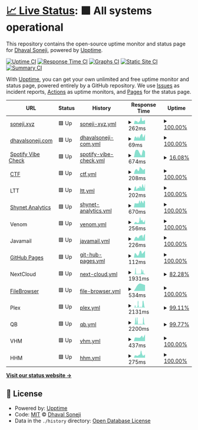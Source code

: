 # [📈 Live Status](https://uptime.soneji.xyz): <!--live status--> **🟩 All systems operational**

This repository contains the open-source uptime monitor and status page for [Dhaval Soneji](https://soneji.xyz), powered by [Upptime](https://github.com/upptime/upptime).

[![Uptime CI](https://github.com/soneji/upptime/workflows/Uptime%20CI/badge.svg)](https://github.com/soneji/uptime/actions?query=workflow%3A%22Uptime+CI%22)
[![Response Time CI](https://github.com/soneji/upptime/workflows/Response%20Time%20CI/badge.svg)](https://github.com/soneji/uptime/actions?query=workflow%3A%22Response+Time+CI%22)
[![Graphs CI](https://github.com/soneji/upptime/workflows/Graphs%20CI/badge.svg)](https://github.com/soneji/uptime/actions?query=workflow%3A%22Graphs+CI%22)
[![Static Site CI](https://github.com/soneji/upptime/workflows/Static%20Site%20CI/badge.svg)](https://github.com/soneji/uptime/actions?query=workflow%3A%22Static+Site+CI%22)
[![Summary CI](https://github.com/soneji/upptime/workflows/Summary%20CI/badge.svg)](https://github.com/soneji/uptime/actions?query=workflow%3A%22Summary+CI%22)

With [Upptime](https://upptime.js.org), you can get your own unlimited and free uptime monitor and status page, powered entirely by a GitHub repository. We use [Issues](https://github.com/soneji/upptime/issues) as incident reports, [Actions](https://github.com/soneji/upptime/actions) as uptime monitors, and [Pages](https://uptime.soneji.xyz) for the status page.

<!--start: status pages-->
<!-- This summary is generated by Upptime (https://github.com/upptime/upptime) -->
<!-- Do not edit this manually, your changes will be overwritten -->
<!-- prettier-ignore -->
| URL | Status | History | Response Time | Uptime |
| --- | ------ | ------- | ------------- | ------ |
| <img alt="" src="https://favicons.githubusercontent.com/null" height="13"> [soneji.xyz](soneji.xyz) | 🟩 Up | [soneji-xyz.yml](https://github.com/Soneji/uptime/commits/HEAD/history/soneji-xyz.yml) | <details><summary><img alt="Response time graph" src="./graphs/soneji-xyz/response-time-week.png" height="20"> 262ms</summary><br><a href="https://uptime.soneji.xyz/history/soneji-xyz"><img alt="Response time 272" src="https://img.shields.io/endpoint?url=https%3A%2F%2Fraw.githubusercontent.com%2FSoneji%2Fuptime%2FHEAD%2Fapi%2Fsoneji-xyz%2Fresponse-time.json"></a><br><a href="https://uptime.soneji.xyz/history/soneji-xyz"><img alt="24-hour response time 295" src="https://img.shields.io/endpoint?url=https%3A%2F%2Fraw.githubusercontent.com%2FSoneji%2Fuptime%2FHEAD%2Fapi%2Fsoneji-xyz%2Fresponse-time-day.json"></a><br><a href="https://uptime.soneji.xyz/history/soneji-xyz"><img alt="7-day response time 262" src="https://img.shields.io/endpoint?url=https%3A%2F%2Fraw.githubusercontent.com%2FSoneji%2Fuptime%2FHEAD%2Fapi%2Fsoneji-xyz%2Fresponse-time-week.json"></a><br><a href="https://uptime.soneji.xyz/history/soneji-xyz"><img alt="30-day response time 256" src="https://img.shields.io/endpoint?url=https%3A%2F%2Fraw.githubusercontent.com%2FSoneji%2Fuptime%2FHEAD%2Fapi%2Fsoneji-xyz%2Fresponse-time-month.json"></a><br><a href="https://uptime.soneji.xyz/history/soneji-xyz"><img alt="1-year response time 272" src="https://img.shields.io/endpoint?url=https%3A%2F%2Fraw.githubusercontent.com%2FSoneji%2Fuptime%2FHEAD%2Fapi%2Fsoneji-xyz%2Fresponse-time-year.json"></a></details> | <details><summary><a href="https://uptime.soneji.xyz/history/soneji-xyz">100.00%</a></summary><a href="https://uptime.soneji.xyz/history/soneji-xyz"><img alt="All-time uptime 99.99%" src="https://img.shields.io/endpoint?url=https%3A%2F%2Fraw.githubusercontent.com%2FSoneji%2Fuptime%2FHEAD%2Fapi%2Fsoneji-xyz%2Fuptime.json"></a><br><a href="https://uptime.soneji.xyz/history/soneji-xyz"><img alt="24-hour uptime 100.00%" src="https://img.shields.io/endpoint?url=https%3A%2F%2Fraw.githubusercontent.com%2FSoneji%2Fuptime%2FHEAD%2Fapi%2Fsoneji-xyz%2Fuptime-day.json"></a><br><a href="https://uptime.soneji.xyz/history/soneji-xyz"><img alt="7-day uptime 100.00%" src="https://img.shields.io/endpoint?url=https%3A%2F%2Fraw.githubusercontent.com%2FSoneji%2Fuptime%2FHEAD%2Fapi%2Fsoneji-xyz%2Fuptime-week.json"></a><br><a href="https://uptime.soneji.xyz/history/soneji-xyz"><img alt="30-day uptime 100.00%" src="https://img.shields.io/endpoint?url=https%3A%2F%2Fraw.githubusercontent.com%2FSoneji%2Fuptime%2FHEAD%2Fapi%2Fsoneji-xyz%2Fuptime-month.json"></a><br><a href="https://uptime.soneji.xyz/history/soneji-xyz"><img alt="1-year uptime 99.99%" src="https://img.shields.io/endpoint?url=https%3A%2F%2Fraw.githubusercontent.com%2FSoneji%2Fuptime%2FHEAD%2Fapi%2Fsoneji-xyz%2Fuptime-year.json"></a></details>
| <img alt="" src="https://favicons.githubusercontent.com/null" height="13"> [dhavalsoneji.com](dhavalsoneji.com) | 🟩 Up | [dhavalsoneji-com.yml](https://github.com/Soneji/uptime/commits/HEAD/history/dhavalsoneji-com.yml) | <details><summary><img alt="Response time graph" src="./graphs/dhavalsoneji-com/response-time-week.png" height="20"> 69ms</summary><br><a href="https://uptime.soneji.xyz/history/dhavalsoneji-com"><img alt="Response time 98" src="https://img.shields.io/endpoint?url=https%3A%2F%2Fraw.githubusercontent.com%2FSoneji%2Fuptime%2FHEAD%2Fapi%2Fdhavalsoneji-com%2Fresponse-time.json"></a><br><a href="https://uptime.soneji.xyz/history/dhavalsoneji-com"><img alt="24-hour response time 88" src="https://img.shields.io/endpoint?url=https%3A%2F%2Fraw.githubusercontent.com%2FSoneji%2Fuptime%2FHEAD%2Fapi%2Fdhavalsoneji-com%2Fresponse-time-day.json"></a><br><a href="https://uptime.soneji.xyz/history/dhavalsoneji-com"><img alt="7-day response time 69" src="https://img.shields.io/endpoint?url=https%3A%2F%2Fraw.githubusercontent.com%2FSoneji%2Fuptime%2FHEAD%2Fapi%2Fdhavalsoneji-com%2Fresponse-time-week.json"></a><br><a href="https://uptime.soneji.xyz/history/dhavalsoneji-com"><img alt="30-day response time 74" src="https://img.shields.io/endpoint?url=https%3A%2F%2Fraw.githubusercontent.com%2FSoneji%2Fuptime%2FHEAD%2Fapi%2Fdhavalsoneji-com%2Fresponse-time-month.json"></a><br><a href="https://uptime.soneji.xyz/history/dhavalsoneji-com"><img alt="1-year response time 98" src="https://img.shields.io/endpoint?url=https%3A%2F%2Fraw.githubusercontent.com%2FSoneji%2Fuptime%2FHEAD%2Fapi%2Fdhavalsoneji-com%2Fresponse-time-year.json"></a></details> | <details><summary><a href="https://uptime.soneji.xyz/history/dhavalsoneji-com">100.00%</a></summary><a href="https://uptime.soneji.xyz/history/dhavalsoneji-com"><img alt="All-time uptime 99.99%" src="https://img.shields.io/endpoint?url=https%3A%2F%2Fraw.githubusercontent.com%2FSoneji%2Fuptime%2FHEAD%2Fapi%2Fdhavalsoneji-com%2Fuptime.json"></a><br><a href="https://uptime.soneji.xyz/history/dhavalsoneji-com"><img alt="24-hour uptime 100.00%" src="https://img.shields.io/endpoint?url=https%3A%2F%2Fraw.githubusercontent.com%2FSoneji%2Fuptime%2FHEAD%2Fapi%2Fdhavalsoneji-com%2Fuptime-day.json"></a><br><a href="https://uptime.soneji.xyz/history/dhavalsoneji-com"><img alt="7-day uptime 100.00%" src="https://img.shields.io/endpoint?url=https%3A%2F%2Fraw.githubusercontent.com%2FSoneji%2Fuptime%2FHEAD%2Fapi%2Fdhavalsoneji-com%2Fuptime-week.json"></a><br><a href="https://uptime.soneji.xyz/history/dhavalsoneji-com"><img alt="30-day uptime 100.00%" src="https://img.shields.io/endpoint?url=https%3A%2F%2Fraw.githubusercontent.com%2FSoneji%2Fuptime%2FHEAD%2Fapi%2Fdhavalsoneji-com%2Fuptime-month.json"></a><br><a href="https://uptime.soneji.xyz/history/dhavalsoneji-com"><img alt="1-year uptime 99.99%" src="https://img.shields.io/endpoint?url=https%3A%2F%2Fraw.githubusercontent.com%2FSoneji%2Fuptime%2FHEAD%2Fapi%2Fdhavalsoneji-com%2Fuptime-year.json"></a></details>
| <img alt="" src="https://favicons.githubusercontent.com/null" height="13"> [Spotify Vibe Check](spotify.soneji.xyz) | 🟩 Up | [spotify-vibe-check.yml](https://github.com/Soneji/uptime/commits/HEAD/history/spotify-vibe-check.yml) | <details><summary><img alt="Response time graph" src="./graphs/spotify-vibe-check/response-time-week.png" height="20"> 674ms</summary><br><a href="https://uptime.soneji.xyz/history/spotify-vibe-check"><img alt="Response time 598" src="https://img.shields.io/endpoint?url=https%3A%2F%2Fraw.githubusercontent.com%2FSoneji%2Fuptime%2FHEAD%2Fapi%2Fspotify-vibe-check%2Fresponse-time.json"></a><br><a href="https://uptime.soneji.xyz/history/spotify-vibe-check"><img alt="24-hour response time 788" src="https://img.shields.io/endpoint?url=https%3A%2F%2Fraw.githubusercontent.com%2FSoneji%2Fuptime%2FHEAD%2Fapi%2Fspotify-vibe-check%2Fresponse-time-day.json"></a><br><a href="https://uptime.soneji.xyz/history/spotify-vibe-check"><img alt="7-day response time 674" src="https://img.shields.io/endpoint?url=https%3A%2F%2Fraw.githubusercontent.com%2FSoneji%2Fuptime%2FHEAD%2Fapi%2Fspotify-vibe-check%2Fresponse-time-week.json"></a><br><a href="https://uptime.soneji.xyz/history/spotify-vibe-check"><img alt="30-day response time 595" src="https://img.shields.io/endpoint?url=https%3A%2F%2Fraw.githubusercontent.com%2FSoneji%2Fuptime%2FHEAD%2Fapi%2Fspotify-vibe-check%2Fresponse-time-month.json"></a><br><a href="https://uptime.soneji.xyz/history/spotify-vibe-check"><img alt="1-year response time 598" src="https://img.shields.io/endpoint?url=https%3A%2F%2Fraw.githubusercontent.com%2FSoneji%2Fuptime%2FHEAD%2Fapi%2Fspotify-vibe-check%2Fresponse-time-year.json"></a></details> | <details><summary><a href="https://uptime.soneji.xyz/history/spotify-vibe-check">16.08%</a></summary><a href="https://uptime.soneji.xyz/history/spotify-vibe-check"><img alt="All-time uptime 97.50%" src="https://img.shields.io/endpoint?url=https%3A%2F%2Fraw.githubusercontent.com%2FSoneji%2Fuptime%2FHEAD%2Fapi%2Fspotify-vibe-check%2Fuptime.json"></a><br><a href="https://uptime.soneji.xyz/history/spotify-vibe-check"><img alt="24-hour uptime 46.73%" src="https://img.shields.io/endpoint?url=https%3A%2F%2Fraw.githubusercontent.com%2FSoneji%2Fuptime%2FHEAD%2Fapi%2Fspotify-vibe-check%2Fuptime-day.json"></a><br><a href="https://uptime.soneji.xyz/history/spotify-vibe-check"><img alt="7-day uptime 16.08%" src="https://img.shields.io/endpoint?url=https%3A%2F%2Fraw.githubusercontent.com%2FSoneji%2Fuptime%2FHEAD%2Fapi%2Fspotify-vibe-check%2Fuptime-week.json"></a><br><a href="https://uptime.soneji.xyz/history/spotify-vibe-check"><img alt="30-day uptime 80.69%" src="https://img.shields.io/endpoint?url=https%3A%2F%2Fraw.githubusercontent.com%2FSoneji%2Fuptime%2FHEAD%2Fapi%2Fspotify-vibe-check%2Fuptime-month.json"></a><br><a href="https://uptime.soneji.xyz/history/spotify-vibe-check"><img alt="1-year uptime 97.50%" src="https://img.shields.io/endpoint?url=https%3A%2F%2Fraw.githubusercontent.com%2FSoneji%2Fuptime%2FHEAD%2Fapi%2Fspotify-vibe-check%2Fuptime-year.json"></a></details>
| <img alt="" src="https://favicons.githubusercontent.com/ctf.soneji.xyz" height="13"> [CTF](https://ctf.soneji.xyz) | 🟩 Up | [ctf.yml](https://github.com/Soneji/uptime/commits/HEAD/history/ctf.yml) | <details><summary><img alt="Response time graph" src="./graphs/ctf/response-time-week.png" height="20"> 208ms</summary><br><a href="https://uptime.soneji.xyz/history/ctf"><img alt="Response time 378" src="https://img.shields.io/endpoint?url=https%3A%2F%2Fraw.githubusercontent.com%2FSoneji%2Fuptime%2FHEAD%2Fapi%2Fctf%2Fresponse-time.json"></a><br><a href="https://uptime.soneji.xyz/history/ctf"><img alt="24-hour response time 217" src="https://img.shields.io/endpoint?url=https%3A%2F%2Fraw.githubusercontent.com%2FSoneji%2Fuptime%2FHEAD%2Fapi%2Fctf%2Fresponse-time-day.json"></a><br><a href="https://uptime.soneji.xyz/history/ctf"><img alt="7-day response time 208" src="https://img.shields.io/endpoint?url=https%3A%2F%2Fraw.githubusercontent.com%2FSoneji%2Fuptime%2FHEAD%2Fapi%2Fctf%2Fresponse-time-week.json"></a><br><a href="https://uptime.soneji.xyz/history/ctf"><img alt="30-day response time 592" src="https://img.shields.io/endpoint?url=https%3A%2F%2Fraw.githubusercontent.com%2FSoneji%2Fuptime%2FHEAD%2Fapi%2Fctf%2Fresponse-time-month.json"></a><br><a href="https://uptime.soneji.xyz/history/ctf"><img alt="1-year response time 378" src="https://img.shields.io/endpoint?url=https%3A%2F%2Fraw.githubusercontent.com%2FSoneji%2Fuptime%2FHEAD%2Fapi%2Fctf%2Fresponse-time-year.json"></a></details> | <details><summary><a href="https://uptime.soneji.xyz/history/ctf">100.00%</a></summary><a href="https://uptime.soneji.xyz/history/ctf"><img alt="All-time uptime 99.42%" src="https://img.shields.io/endpoint?url=https%3A%2F%2Fraw.githubusercontent.com%2FSoneji%2Fuptime%2FHEAD%2Fapi%2Fctf%2Fuptime.json"></a><br><a href="https://uptime.soneji.xyz/history/ctf"><img alt="24-hour uptime 100.00%" src="https://img.shields.io/endpoint?url=https%3A%2F%2Fraw.githubusercontent.com%2FSoneji%2Fuptime%2FHEAD%2Fapi%2Fctf%2Fuptime-day.json"></a><br><a href="https://uptime.soneji.xyz/history/ctf"><img alt="7-day uptime 100.00%" src="https://img.shields.io/endpoint?url=https%3A%2F%2Fraw.githubusercontent.com%2FSoneji%2Fuptime%2FHEAD%2Fapi%2Fctf%2Fuptime-week.json"></a><br><a href="https://uptime.soneji.xyz/history/ctf"><img alt="30-day uptime 95.63%" src="https://img.shields.io/endpoint?url=https%3A%2F%2Fraw.githubusercontent.com%2FSoneji%2Fuptime%2FHEAD%2Fapi%2Fctf%2Fuptime-month.json"></a><br><a href="https://uptime.soneji.xyz/history/ctf"><img alt="1-year uptime 99.42%" src="https://img.shields.io/endpoint?url=https%3A%2F%2Fraw.githubusercontent.com%2FSoneji%2Fuptime%2FHEAD%2Fapi%2Fctf%2Fuptime-year.json"></a></details>
| <img alt="" src="https://favicons.githubusercontent.com/null" height="13"> LTT | 🟩 Up | [ltt.yml](https://github.com/Soneji/uptime/commits/HEAD/history/ltt.yml) | <details><summary><img alt="Response time graph" src="./graphs/ltt/response-time-week.png" height="20"> 202ms</summary><br><a href="https://uptime.soneji.xyz/history/ltt"><img alt="Response time 358" src="https://img.shields.io/endpoint?url=https%3A%2F%2Fraw.githubusercontent.com%2FSoneji%2Fuptime%2FHEAD%2Fapi%2Fltt%2Fresponse-time.json"></a><br><a href="https://uptime.soneji.xyz/history/ltt"><img alt="24-hour response time 259" src="https://img.shields.io/endpoint?url=https%3A%2F%2Fraw.githubusercontent.com%2FSoneji%2Fuptime%2FHEAD%2Fapi%2Fltt%2Fresponse-time-day.json"></a><br><a href="https://uptime.soneji.xyz/history/ltt"><img alt="7-day response time 202" src="https://img.shields.io/endpoint?url=https%3A%2F%2Fraw.githubusercontent.com%2FSoneji%2Fuptime%2FHEAD%2Fapi%2Fltt%2Fresponse-time-week.json"></a><br><a href="https://uptime.soneji.xyz/history/ltt"><img alt="30-day response time 265" src="https://img.shields.io/endpoint?url=https%3A%2F%2Fraw.githubusercontent.com%2FSoneji%2Fuptime%2FHEAD%2Fapi%2Fltt%2Fresponse-time-month.json"></a><br><a href="https://uptime.soneji.xyz/history/ltt"><img alt="1-year response time 358" src="https://img.shields.io/endpoint?url=https%3A%2F%2Fraw.githubusercontent.com%2FSoneji%2Fuptime%2FHEAD%2Fapi%2Fltt%2Fresponse-time-year.json"></a></details> | <details><summary><a href="https://uptime.soneji.xyz/history/ltt">100.00%</a></summary><a href="https://uptime.soneji.xyz/history/ltt"><img alt="All-time uptime 99.98%" src="https://img.shields.io/endpoint?url=https%3A%2F%2Fraw.githubusercontent.com%2FSoneji%2Fuptime%2FHEAD%2Fapi%2Fltt%2Fuptime.json"></a><br><a href="https://uptime.soneji.xyz/history/ltt"><img alt="24-hour uptime 100.00%" src="https://img.shields.io/endpoint?url=https%3A%2F%2Fraw.githubusercontent.com%2FSoneji%2Fuptime%2FHEAD%2Fapi%2Fltt%2Fuptime-day.json"></a><br><a href="https://uptime.soneji.xyz/history/ltt"><img alt="7-day uptime 100.00%" src="https://img.shields.io/endpoint?url=https%3A%2F%2Fraw.githubusercontent.com%2FSoneji%2Fuptime%2FHEAD%2Fapi%2Fltt%2Fuptime-week.json"></a><br><a href="https://uptime.soneji.xyz/history/ltt"><img alt="30-day uptime 100.00%" src="https://img.shields.io/endpoint?url=https%3A%2F%2Fraw.githubusercontent.com%2FSoneji%2Fuptime%2FHEAD%2Fapi%2Fltt%2Fuptime-month.json"></a><br><a href="https://uptime.soneji.xyz/history/ltt"><img alt="1-year uptime 99.98%" src="https://img.shields.io/endpoint?url=https%3A%2F%2Fraw.githubusercontent.com%2FSoneji%2Fuptime%2FHEAD%2Fapi%2Fltt%2Fuptime-year.json"></a></details>
| <img alt="" src="https://favicons.githubusercontent.com/shynetanalytics.com" height="13"> [Shynet Analytics](https://shynetanalytics.com) | 🟩 Up | [shynet-analytics.yml](https://github.com/Soneji/uptime/commits/HEAD/history/shynet-analytics.yml) | <details><summary><img alt="Response time graph" src="./graphs/shynet-analytics/response-time-week.png" height="20"> 670ms</summary><br><a href="https://uptime.soneji.xyz/history/shynet-analytics"><img alt="Response time 1012" src="https://img.shields.io/endpoint?url=https%3A%2F%2Fraw.githubusercontent.com%2FSoneji%2Fuptime%2FHEAD%2Fapi%2Fshynet-analytics%2Fresponse-time.json"></a><br><a href="https://uptime.soneji.xyz/history/shynet-analytics"><img alt="24-hour response time 824" src="https://img.shields.io/endpoint?url=https%3A%2F%2Fraw.githubusercontent.com%2FSoneji%2Fuptime%2FHEAD%2Fapi%2Fshynet-analytics%2Fresponse-time-day.json"></a><br><a href="https://uptime.soneji.xyz/history/shynet-analytics"><img alt="7-day response time 670" src="https://img.shields.io/endpoint?url=https%3A%2F%2Fraw.githubusercontent.com%2FSoneji%2Fuptime%2FHEAD%2Fapi%2Fshynet-analytics%2Fresponse-time-week.json"></a><br><a href="https://uptime.soneji.xyz/history/shynet-analytics"><img alt="30-day response time 644" src="https://img.shields.io/endpoint?url=https%3A%2F%2Fraw.githubusercontent.com%2FSoneji%2Fuptime%2FHEAD%2Fapi%2Fshynet-analytics%2Fresponse-time-month.json"></a><br><a href="https://uptime.soneji.xyz/history/shynet-analytics"><img alt="1-year response time 1012" src="https://img.shields.io/endpoint?url=https%3A%2F%2Fraw.githubusercontent.com%2FSoneji%2Fuptime%2FHEAD%2Fapi%2Fshynet-analytics%2Fresponse-time-year.json"></a></details> | <details><summary><a href="https://uptime.soneji.xyz/history/shynet-analytics">100.00%</a></summary><a href="https://uptime.soneji.xyz/history/shynet-analytics"><img alt="All-time uptime 99.92%" src="https://img.shields.io/endpoint?url=https%3A%2F%2Fraw.githubusercontent.com%2FSoneji%2Fuptime%2FHEAD%2Fapi%2Fshynet-analytics%2Fuptime.json"></a><br><a href="https://uptime.soneji.xyz/history/shynet-analytics"><img alt="24-hour uptime 100.00%" src="https://img.shields.io/endpoint?url=https%3A%2F%2Fraw.githubusercontent.com%2FSoneji%2Fuptime%2FHEAD%2Fapi%2Fshynet-analytics%2Fuptime-day.json"></a><br><a href="https://uptime.soneji.xyz/history/shynet-analytics"><img alt="7-day uptime 100.00%" src="https://img.shields.io/endpoint?url=https%3A%2F%2Fraw.githubusercontent.com%2FSoneji%2Fuptime%2FHEAD%2Fapi%2Fshynet-analytics%2Fuptime-week.json"></a><br><a href="https://uptime.soneji.xyz/history/shynet-analytics"><img alt="30-day uptime 99.62%" src="https://img.shields.io/endpoint?url=https%3A%2F%2Fraw.githubusercontent.com%2FSoneji%2Fuptime%2FHEAD%2Fapi%2Fshynet-analytics%2Fuptime-month.json"></a><br><a href="https://uptime.soneji.xyz/history/shynet-analytics"><img alt="1-year uptime 99.92%" src="https://img.shields.io/endpoint?url=https%3A%2F%2Fraw.githubusercontent.com%2FSoneji%2Fuptime%2FHEAD%2Fapi%2Fshynet-analytics%2Fuptime-year.json"></a></details>
| <img alt="" src="https://favicons.githubusercontent.com/null" height="13"> Venom | 🟩 Up | [venom.yml](https://github.com/Soneji/uptime/commits/HEAD/history/venom.yml) | <details><summary><img alt="Response time graph" src="./graphs/venom/response-time-week.png" height="20"> 256ms</summary><br><a href="https://uptime.soneji.xyz/history/venom"><img alt="Response time 249" src="https://img.shields.io/endpoint?url=https%3A%2F%2Fraw.githubusercontent.com%2FSoneji%2Fuptime%2FHEAD%2Fapi%2Fvenom%2Fresponse-time.json"></a><br><a href="https://uptime.soneji.xyz/history/venom"><img alt="24-hour response time 294" src="https://img.shields.io/endpoint?url=https%3A%2F%2Fraw.githubusercontent.com%2FSoneji%2Fuptime%2FHEAD%2Fapi%2Fvenom%2Fresponse-time-day.json"></a><br><a href="https://uptime.soneji.xyz/history/venom"><img alt="7-day response time 256" src="https://img.shields.io/endpoint?url=https%3A%2F%2Fraw.githubusercontent.com%2FSoneji%2Fuptime%2FHEAD%2Fapi%2Fvenom%2Fresponse-time-week.json"></a><br><a href="https://uptime.soneji.xyz/history/venom"><img alt="30-day response time 211" src="https://img.shields.io/endpoint?url=https%3A%2F%2Fraw.githubusercontent.com%2FSoneji%2Fuptime%2FHEAD%2Fapi%2Fvenom%2Fresponse-time-month.json"></a><br><a href="https://uptime.soneji.xyz/history/venom"><img alt="1-year response time 249" src="https://img.shields.io/endpoint?url=https%3A%2F%2Fraw.githubusercontent.com%2FSoneji%2Fuptime%2FHEAD%2Fapi%2Fvenom%2Fresponse-time-year.json"></a></details> | <details><summary><a href="https://uptime.soneji.xyz/history/venom">100.00%</a></summary><a href="https://uptime.soneji.xyz/history/venom"><img alt="All-time uptime 99.99%" src="https://img.shields.io/endpoint?url=https%3A%2F%2Fraw.githubusercontent.com%2FSoneji%2Fuptime%2FHEAD%2Fapi%2Fvenom%2Fuptime.json"></a><br><a href="https://uptime.soneji.xyz/history/venom"><img alt="24-hour uptime 100.00%" src="https://img.shields.io/endpoint?url=https%3A%2F%2Fraw.githubusercontent.com%2FSoneji%2Fuptime%2FHEAD%2Fapi%2Fvenom%2Fuptime-day.json"></a><br><a href="https://uptime.soneji.xyz/history/venom"><img alt="7-day uptime 100.00%" src="https://img.shields.io/endpoint?url=https%3A%2F%2Fraw.githubusercontent.com%2FSoneji%2Fuptime%2FHEAD%2Fapi%2Fvenom%2Fuptime-week.json"></a><br><a href="https://uptime.soneji.xyz/history/venom"><img alt="30-day uptime 100.00%" src="https://img.shields.io/endpoint?url=https%3A%2F%2Fraw.githubusercontent.com%2FSoneji%2Fuptime%2FHEAD%2Fapi%2Fvenom%2Fuptime-month.json"></a><br><a href="https://uptime.soneji.xyz/history/venom"><img alt="1-year uptime 99.99%" src="https://img.shields.io/endpoint?url=https%3A%2F%2Fraw.githubusercontent.com%2FSoneji%2Fuptime%2FHEAD%2Fapi%2Fvenom%2Fuptime-year.json"></a></details>
| <img alt="" src="https://favicons.githubusercontent.com/null" height="13"> Javamail | 🟩 Up | [javamail.yml](https://github.com/Soneji/uptime/commits/HEAD/history/javamail.yml) | <details><summary><img alt="Response time graph" src="./graphs/javamail/response-time-week.png" height="20"> 226ms</summary><br><a href="https://uptime.soneji.xyz/history/javamail"><img alt="Response time 418" src="https://img.shields.io/endpoint?url=https%3A%2F%2Fraw.githubusercontent.com%2FSoneji%2Fuptime%2FHEAD%2Fapi%2Fjavamail%2Fresponse-time.json"></a><br><a href="https://uptime.soneji.xyz/history/javamail"><img alt="24-hour response time 329" src="https://img.shields.io/endpoint?url=https%3A%2F%2Fraw.githubusercontent.com%2FSoneji%2Fuptime%2FHEAD%2Fapi%2Fjavamail%2Fresponse-time-day.json"></a><br><a href="https://uptime.soneji.xyz/history/javamail"><img alt="7-day response time 226" src="https://img.shields.io/endpoint?url=https%3A%2F%2Fraw.githubusercontent.com%2FSoneji%2Fuptime%2FHEAD%2Fapi%2Fjavamail%2Fresponse-time-week.json"></a><br><a href="https://uptime.soneji.xyz/history/javamail"><img alt="30-day response time 492" src="https://img.shields.io/endpoint?url=https%3A%2F%2Fraw.githubusercontent.com%2FSoneji%2Fuptime%2FHEAD%2Fapi%2Fjavamail%2Fresponse-time-month.json"></a><br><a href="https://uptime.soneji.xyz/history/javamail"><img alt="1-year response time 418" src="https://img.shields.io/endpoint?url=https%3A%2F%2Fraw.githubusercontent.com%2FSoneji%2Fuptime%2FHEAD%2Fapi%2Fjavamail%2Fresponse-time-year.json"></a></details> | <details><summary><a href="https://uptime.soneji.xyz/history/javamail">100.00%</a></summary><a href="https://uptime.soneji.xyz/history/javamail"><img alt="All-time uptime 99.99%" src="https://img.shields.io/endpoint?url=https%3A%2F%2Fraw.githubusercontent.com%2FSoneji%2Fuptime%2FHEAD%2Fapi%2Fjavamail%2Fuptime.json"></a><br><a href="https://uptime.soneji.xyz/history/javamail"><img alt="24-hour uptime 100.00%" src="https://img.shields.io/endpoint?url=https%3A%2F%2Fraw.githubusercontent.com%2FSoneji%2Fuptime%2FHEAD%2Fapi%2Fjavamail%2Fuptime-day.json"></a><br><a href="https://uptime.soneji.xyz/history/javamail"><img alt="7-day uptime 100.00%" src="https://img.shields.io/endpoint?url=https%3A%2F%2Fraw.githubusercontent.com%2FSoneji%2Fuptime%2FHEAD%2Fapi%2Fjavamail%2Fuptime-week.json"></a><br><a href="https://uptime.soneji.xyz/history/javamail"><img alt="30-day uptime 100.00%" src="https://img.shields.io/endpoint?url=https%3A%2F%2Fraw.githubusercontent.com%2FSoneji%2Fuptime%2FHEAD%2Fapi%2Fjavamail%2Fuptime-month.json"></a><br><a href="https://uptime.soneji.xyz/history/javamail"><img alt="1-year uptime 99.99%" src="https://img.shields.io/endpoint?url=https%3A%2F%2Fraw.githubusercontent.com%2FSoneji%2Fuptime%2FHEAD%2Fapi%2Fjavamail%2Fuptime-year.json"></a></details>
| <img alt="" src="https://favicons.githubusercontent.com/github.soneji.xyz" height="13"> [GitHub Pages](https://github.soneji.xyz) | 🟩 Up | [git-hub-pages.yml](https://github.com/Soneji/uptime/commits/HEAD/history/git-hub-pages.yml) | <details><summary><img alt="Response time graph" src="./graphs/git-hub-pages/response-time-week.png" height="20"> 112ms</summary><br><a href="https://uptime.soneji.xyz/history/git-hub-pages"><img alt="Response time 106" src="https://img.shields.io/endpoint?url=https%3A%2F%2Fraw.githubusercontent.com%2FSoneji%2Fuptime%2FHEAD%2Fapi%2Fgit-hub-pages%2Fresponse-time.json"></a><br><a href="https://uptime.soneji.xyz/history/git-hub-pages"><img alt="24-hour response time 154" src="https://img.shields.io/endpoint?url=https%3A%2F%2Fraw.githubusercontent.com%2FSoneji%2Fuptime%2FHEAD%2Fapi%2Fgit-hub-pages%2Fresponse-time-day.json"></a><br><a href="https://uptime.soneji.xyz/history/git-hub-pages"><img alt="7-day response time 112" src="https://img.shields.io/endpoint?url=https%3A%2F%2Fraw.githubusercontent.com%2FSoneji%2Fuptime%2FHEAD%2Fapi%2Fgit-hub-pages%2Fresponse-time-week.json"></a><br><a href="https://uptime.soneji.xyz/history/git-hub-pages"><img alt="30-day response time 123" src="https://img.shields.io/endpoint?url=https%3A%2F%2Fraw.githubusercontent.com%2FSoneji%2Fuptime%2FHEAD%2Fapi%2Fgit-hub-pages%2Fresponse-time-month.json"></a><br><a href="https://uptime.soneji.xyz/history/git-hub-pages"><img alt="1-year response time 106" src="https://img.shields.io/endpoint?url=https%3A%2F%2Fraw.githubusercontent.com%2FSoneji%2Fuptime%2FHEAD%2Fapi%2Fgit-hub-pages%2Fresponse-time-year.json"></a></details> | <details><summary><a href="https://uptime.soneji.xyz/history/git-hub-pages">100.00%</a></summary><a href="https://uptime.soneji.xyz/history/git-hub-pages"><img alt="All-time uptime 97.59%" src="https://img.shields.io/endpoint?url=https%3A%2F%2Fraw.githubusercontent.com%2FSoneji%2Fuptime%2FHEAD%2Fapi%2Fgit-hub-pages%2Fuptime.json"></a><br><a href="https://uptime.soneji.xyz/history/git-hub-pages"><img alt="24-hour uptime 100.00%" src="https://img.shields.io/endpoint?url=https%3A%2F%2Fraw.githubusercontent.com%2FSoneji%2Fuptime%2FHEAD%2Fapi%2Fgit-hub-pages%2Fuptime-day.json"></a><br><a href="https://uptime.soneji.xyz/history/git-hub-pages"><img alt="7-day uptime 100.00%" src="https://img.shields.io/endpoint?url=https%3A%2F%2Fraw.githubusercontent.com%2FSoneji%2Fuptime%2FHEAD%2Fapi%2Fgit-hub-pages%2Fuptime-week.json"></a><br><a href="https://uptime.soneji.xyz/history/git-hub-pages"><img alt="30-day uptime 100.00%" src="https://img.shields.io/endpoint?url=https%3A%2F%2Fraw.githubusercontent.com%2FSoneji%2Fuptime%2FHEAD%2Fapi%2Fgit-hub-pages%2Fuptime-month.json"></a><br><a href="https://uptime.soneji.xyz/history/git-hub-pages"><img alt="1-year uptime 97.59%" src="https://img.shields.io/endpoint?url=https%3A%2F%2Fraw.githubusercontent.com%2FSoneji%2Fuptime%2FHEAD%2Fapi%2Fgit-hub-pages%2Fuptime-year.json"></a></details>
| <img alt="" src="https://favicons.githubusercontent.com/null" height="13"> NextCloud | 🟩 Up | [next-cloud.yml](https://github.com/Soneji/uptime/commits/HEAD/history/next-cloud.yml) | <details><summary><img alt="Response time graph" src="./graphs/next-cloud/response-time-week.png" height="20"> 1931ms</summary><br><a href="https://uptime.soneji.xyz/history/next-cloud"><img alt="Response time 704" src="https://img.shields.io/endpoint?url=https%3A%2F%2Fraw.githubusercontent.com%2FSoneji%2Fuptime%2FHEAD%2Fapi%2Fnext-cloud%2Fresponse-time.json"></a><br><a href="https://uptime.soneji.xyz/history/next-cloud"><img alt="24-hour response time 3287" src="https://img.shields.io/endpoint?url=https%3A%2F%2Fraw.githubusercontent.com%2FSoneji%2Fuptime%2FHEAD%2Fapi%2Fnext-cloud%2Fresponse-time-day.json"></a><br><a href="https://uptime.soneji.xyz/history/next-cloud"><img alt="7-day response time 1931" src="https://img.shields.io/endpoint?url=https%3A%2F%2Fraw.githubusercontent.com%2FSoneji%2Fuptime%2FHEAD%2Fapi%2Fnext-cloud%2Fresponse-time-week.json"></a><br><a href="https://uptime.soneji.xyz/history/next-cloud"><img alt="30-day response time 1319" src="https://img.shields.io/endpoint?url=https%3A%2F%2Fraw.githubusercontent.com%2FSoneji%2Fuptime%2FHEAD%2Fapi%2Fnext-cloud%2Fresponse-time-month.json"></a><br><a href="https://uptime.soneji.xyz/history/next-cloud"><img alt="1-year response time 704" src="https://img.shields.io/endpoint?url=https%3A%2F%2Fraw.githubusercontent.com%2FSoneji%2Fuptime%2FHEAD%2Fapi%2Fnext-cloud%2Fresponse-time-year.json"></a></details> | <details><summary><a href="https://uptime.soneji.xyz/history/next-cloud">82.28%</a></summary><a href="https://uptime.soneji.xyz/history/next-cloud"><img alt="All-time uptime 99.40%" src="https://img.shields.io/endpoint?url=https%3A%2F%2Fraw.githubusercontent.com%2FSoneji%2Fuptime%2FHEAD%2Fapi%2Fnext-cloud%2Fuptime.json"></a><br><a href="https://uptime.soneji.xyz/history/next-cloud"><img alt="24-hour uptime 89.94%" src="https://img.shields.io/endpoint?url=https%3A%2F%2Fraw.githubusercontent.com%2FSoneji%2Fuptime%2FHEAD%2Fapi%2Fnext-cloud%2Fuptime-day.json"></a><br><a href="https://uptime.soneji.xyz/history/next-cloud"><img alt="7-day uptime 82.28%" src="https://img.shields.io/endpoint?url=https%3A%2F%2Fraw.githubusercontent.com%2FSoneji%2Fuptime%2FHEAD%2Fapi%2Fnext-cloud%2Fuptime-week.json"></a><br><a href="https://uptime.soneji.xyz/history/next-cloud"><img alt="30-day uptime 95.33%" src="https://img.shields.io/endpoint?url=https%3A%2F%2Fraw.githubusercontent.com%2FSoneji%2Fuptime%2FHEAD%2Fapi%2Fnext-cloud%2Fuptime-month.json"></a><br><a href="https://uptime.soneji.xyz/history/next-cloud"><img alt="1-year uptime 99.40%" src="https://img.shields.io/endpoint?url=https%3A%2F%2Fraw.githubusercontent.com%2FSoneji%2Fuptime%2FHEAD%2Fapi%2Fnext-cloud%2Fuptime-year.json"></a></details>
| <img alt="" src="https://favicons.githubusercontent.com/fs.soneji.xyz" height="13"> [FileBrowser](https://fs.soneji.xyz) | 🟩 Up | [file-browser.yml](https://github.com/Soneji/uptime/commits/HEAD/history/file-browser.yml) | <details><summary><img alt="Response time graph" src="./graphs/file-browser/response-time-week.png" height="20"> 534ms</summary><br><a href="https://uptime.soneji.xyz/history/file-browser"><img alt="Response time 534" src="https://img.shields.io/endpoint?url=https%3A%2F%2Fraw.githubusercontent.com%2FSoneji%2Fuptime%2FHEAD%2Fapi%2Ffile-browser%2Fresponse-time.json"></a><br><a href="https://uptime.soneji.xyz/history/file-browser"><img alt="24-hour response time 534" src="https://img.shields.io/endpoint?url=https%3A%2F%2Fraw.githubusercontent.com%2FSoneji%2Fuptime%2FHEAD%2Fapi%2Ffile-browser%2Fresponse-time-day.json"></a><br><a href="https://uptime.soneji.xyz/history/file-browser"><img alt="7-day response time 534" src="https://img.shields.io/endpoint?url=https%3A%2F%2Fraw.githubusercontent.com%2FSoneji%2Fuptime%2FHEAD%2Fapi%2Ffile-browser%2Fresponse-time-week.json"></a><br><a href="https://uptime.soneji.xyz/history/file-browser"><img alt="30-day response time 534" src="https://img.shields.io/endpoint?url=https%3A%2F%2Fraw.githubusercontent.com%2FSoneji%2Fuptime%2FHEAD%2Fapi%2Ffile-browser%2Fresponse-time-month.json"></a><br><a href="https://uptime.soneji.xyz/history/file-browser"><img alt="1-year response time 534" src="https://img.shields.io/endpoint?url=https%3A%2F%2Fraw.githubusercontent.com%2FSoneji%2Fuptime%2FHEAD%2Fapi%2Ffile-browser%2Fresponse-time-year.json"></a></details> | <details><summary><a href="https://uptime.soneji.xyz/history/file-browser">100.00%</a></summary><a href="https://uptime.soneji.xyz/history/file-browser"><img alt="All-time uptime 100.00%" src="https://img.shields.io/endpoint?url=https%3A%2F%2Fraw.githubusercontent.com%2FSoneji%2Fuptime%2FHEAD%2Fapi%2Ffile-browser%2Fuptime.json"></a><br><a href="https://uptime.soneji.xyz/history/file-browser"><img alt="24-hour uptime 100.00%" src="https://img.shields.io/endpoint?url=https%3A%2F%2Fraw.githubusercontent.com%2FSoneji%2Fuptime%2FHEAD%2Fapi%2Ffile-browser%2Fuptime-day.json"></a><br><a href="https://uptime.soneji.xyz/history/file-browser"><img alt="7-day uptime 100.00%" src="https://img.shields.io/endpoint?url=https%3A%2F%2Fraw.githubusercontent.com%2FSoneji%2Fuptime%2FHEAD%2Fapi%2Ffile-browser%2Fuptime-week.json"></a><br><a href="https://uptime.soneji.xyz/history/file-browser"><img alt="30-day uptime 100.00%" src="https://img.shields.io/endpoint?url=https%3A%2F%2Fraw.githubusercontent.com%2FSoneji%2Fuptime%2FHEAD%2Fapi%2Ffile-browser%2Fuptime-month.json"></a><br><a href="https://uptime.soneji.xyz/history/file-browser"><img alt="1-year uptime 100.00%" src="https://img.shields.io/endpoint?url=https%3A%2F%2Fraw.githubusercontent.com%2FSoneji%2Fuptime%2FHEAD%2Fapi%2Ffile-browser%2Fuptime-year.json"></a></details>
| <img alt="" src="https://favicons.githubusercontent.com/null" height="13"> Plex | 🟩 Up | [plex.yml](https://github.com/Soneji/uptime/commits/HEAD/history/plex.yml) | <details><summary><img alt="Response time graph" src="./graphs/plex/response-time-week.png" height="20"> 2131ms</summary><br><a href="https://uptime.soneji.xyz/history/plex"><img alt="Response time 571" src="https://img.shields.io/endpoint?url=https%3A%2F%2Fraw.githubusercontent.com%2FSoneji%2Fuptime%2FHEAD%2Fapi%2Fplex%2Fresponse-time.json"></a><br><a href="https://uptime.soneji.xyz/history/plex"><img alt="24-hour response time 4632" src="https://img.shields.io/endpoint?url=https%3A%2F%2Fraw.githubusercontent.com%2FSoneji%2Fuptime%2FHEAD%2Fapi%2Fplex%2Fresponse-time-day.json"></a><br><a href="https://uptime.soneji.xyz/history/plex"><img alt="7-day response time 2131" src="https://img.shields.io/endpoint?url=https%3A%2F%2Fraw.githubusercontent.com%2FSoneji%2Fuptime%2FHEAD%2Fapi%2Fplex%2Fresponse-time-week.json"></a><br><a href="https://uptime.soneji.xyz/history/plex"><img alt="30-day response time 1480" src="https://img.shields.io/endpoint?url=https%3A%2F%2Fraw.githubusercontent.com%2FSoneji%2Fuptime%2FHEAD%2Fapi%2Fplex%2Fresponse-time-month.json"></a><br><a href="https://uptime.soneji.xyz/history/plex"><img alt="1-year response time 571" src="https://img.shields.io/endpoint?url=https%3A%2F%2Fraw.githubusercontent.com%2FSoneji%2Fuptime%2FHEAD%2Fapi%2Fplex%2Fresponse-time-year.json"></a></details> | <details><summary><a href="https://uptime.soneji.xyz/history/plex">99.11%</a></summary><a href="https://uptime.soneji.xyz/history/plex"><img alt="All-time uptime 99.91%" src="https://img.shields.io/endpoint?url=https%3A%2F%2Fraw.githubusercontent.com%2FSoneji%2Fuptime%2FHEAD%2Fapi%2Fplex%2Fuptime.json"></a><br><a href="https://uptime.soneji.xyz/history/plex"><img alt="24-hour uptime 96.41%" src="https://img.shields.io/endpoint?url=https%3A%2F%2Fraw.githubusercontent.com%2FSoneji%2Fuptime%2FHEAD%2Fapi%2Fplex%2Fuptime-day.json"></a><br><a href="https://uptime.soneji.xyz/history/plex"><img alt="7-day uptime 99.11%" src="https://img.shields.io/endpoint?url=https%3A%2F%2Fraw.githubusercontent.com%2FSoneji%2Fuptime%2FHEAD%2Fapi%2Fplex%2Fuptime-week.json"></a><br><a href="https://uptime.soneji.xyz/history/plex"><img alt="30-day uptime 99.58%" src="https://img.shields.io/endpoint?url=https%3A%2F%2Fraw.githubusercontent.com%2FSoneji%2Fuptime%2FHEAD%2Fapi%2Fplex%2Fuptime-month.json"></a><br><a href="https://uptime.soneji.xyz/history/plex"><img alt="1-year uptime 99.91%" src="https://img.shields.io/endpoint?url=https%3A%2F%2Fraw.githubusercontent.com%2FSoneji%2Fuptime%2FHEAD%2Fapi%2Fplex%2Fuptime-year.json"></a></details>
| <img alt="" src="https://favicons.githubusercontent.com/null" height="13"> QB | 🟩 Up | [qb.yml](https://github.com/Soneji/uptime/commits/HEAD/history/qb.yml) | <details><summary><img alt="Response time graph" src="./graphs/qb/response-time-week.png" height="20"> 2200ms</summary><br><a href="https://uptime.soneji.xyz/history/qb"><img alt="Response time 520" src="https://img.shields.io/endpoint?url=https%3A%2F%2Fraw.githubusercontent.com%2FSoneji%2Fuptime%2FHEAD%2Fapi%2Fqb%2Fresponse-time.json"></a><br><a href="https://uptime.soneji.xyz/history/qb"><img alt="24-hour response time 3269" src="https://img.shields.io/endpoint?url=https%3A%2F%2Fraw.githubusercontent.com%2FSoneji%2Fuptime%2FHEAD%2Fapi%2Fqb%2Fresponse-time-day.json"></a><br><a href="https://uptime.soneji.xyz/history/qb"><img alt="7-day response time 2200" src="https://img.shields.io/endpoint?url=https%3A%2F%2Fraw.githubusercontent.com%2FSoneji%2Fuptime%2FHEAD%2Fapi%2Fqb%2Fresponse-time-week.json"></a><br><a href="https://uptime.soneji.xyz/history/qb"><img alt="30-day response time 1305" src="https://img.shields.io/endpoint?url=https%3A%2F%2Fraw.githubusercontent.com%2FSoneji%2Fuptime%2FHEAD%2Fapi%2Fqb%2Fresponse-time-month.json"></a><br><a href="https://uptime.soneji.xyz/history/qb"><img alt="1-year response time 520" src="https://img.shields.io/endpoint?url=https%3A%2F%2Fraw.githubusercontent.com%2FSoneji%2Fuptime%2FHEAD%2Fapi%2Fqb%2Fresponse-time-year.json"></a></details> | <details><summary><a href="https://uptime.soneji.xyz/history/qb">99.77%</a></summary><a href="https://uptime.soneji.xyz/history/qb"><img alt="All-time uptime 99.74%" src="https://img.shields.io/endpoint?url=https%3A%2F%2Fraw.githubusercontent.com%2FSoneji%2Fuptime%2FHEAD%2Fapi%2Fqb%2Fuptime.json"></a><br><a href="https://uptime.soneji.xyz/history/qb"><img alt="24-hour uptime 98.41%" src="https://img.shields.io/endpoint?url=https%3A%2F%2Fraw.githubusercontent.com%2FSoneji%2Fuptime%2FHEAD%2Fapi%2Fqb%2Fuptime-day.json"></a><br><a href="https://uptime.soneji.xyz/history/qb"><img alt="7-day uptime 99.77%" src="https://img.shields.io/endpoint?url=https%3A%2F%2Fraw.githubusercontent.com%2FSoneji%2Fuptime%2FHEAD%2Fapi%2Fqb%2Fuptime-week.json"></a><br><a href="https://uptime.soneji.xyz/history/qb"><img alt="30-day uptime 99.73%" src="https://img.shields.io/endpoint?url=https%3A%2F%2Fraw.githubusercontent.com%2FSoneji%2Fuptime%2FHEAD%2Fapi%2Fqb%2Fuptime-month.json"></a><br><a href="https://uptime.soneji.xyz/history/qb"><img alt="1-year uptime 99.74%" src="https://img.shields.io/endpoint?url=https%3A%2F%2Fraw.githubusercontent.com%2FSoneji%2Fuptime%2FHEAD%2Fapi%2Fqb%2Fuptime-year.json"></a></details>
| <img alt="" src="https://favicons.githubusercontent.com/null" height="13"> VHM | 🟩 Up | [vhm.yml](https://github.com/Soneji/uptime/commits/HEAD/history/vhm.yml) | <details><summary><img alt="Response time graph" src="./graphs/vhm/response-time-week.png" height="20"> 437ms</summary><br><a href="https://uptime.soneji.xyz/history/vhm"><img alt="Response time 578" src="https://img.shields.io/endpoint?url=https%3A%2F%2Fraw.githubusercontent.com%2FSoneji%2Fuptime%2FHEAD%2Fapi%2Fvhm%2Fresponse-time.json"></a><br><a href="https://uptime.soneji.xyz/history/vhm"><img alt="24-hour response time 620" src="https://img.shields.io/endpoint?url=https%3A%2F%2Fraw.githubusercontent.com%2FSoneji%2Fuptime%2FHEAD%2Fapi%2Fvhm%2Fresponse-time-day.json"></a><br><a href="https://uptime.soneji.xyz/history/vhm"><img alt="7-day response time 437" src="https://img.shields.io/endpoint?url=https%3A%2F%2Fraw.githubusercontent.com%2FSoneji%2Fuptime%2FHEAD%2Fapi%2Fvhm%2Fresponse-time-week.json"></a><br><a href="https://uptime.soneji.xyz/history/vhm"><img alt="30-day response time 760" src="https://img.shields.io/endpoint?url=https%3A%2F%2Fraw.githubusercontent.com%2FSoneji%2Fuptime%2FHEAD%2Fapi%2Fvhm%2Fresponse-time-month.json"></a><br><a href="https://uptime.soneji.xyz/history/vhm"><img alt="1-year response time 578" src="https://img.shields.io/endpoint?url=https%3A%2F%2Fraw.githubusercontent.com%2FSoneji%2Fuptime%2FHEAD%2Fapi%2Fvhm%2Fresponse-time-year.json"></a></details> | <details><summary><a href="https://uptime.soneji.xyz/history/vhm">100.00%</a></summary><a href="https://uptime.soneji.xyz/history/vhm"><img alt="All-time uptime 99.98%" src="https://img.shields.io/endpoint?url=https%3A%2F%2Fraw.githubusercontent.com%2FSoneji%2Fuptime%2FHEAD%2Fapi%2Fvhm%2Fuptime.json"></a><br><a href="https://uptime.soneji.xyz/history/vhm"><img alt="24-hour uptime 100.00%" src="https://img.shields.io/endpoint?url=https%3A%2F%2Fraw.githubusercontent.com%2FSoneji%2Fuptime%2FHEAD%2Fapi%2Fvhm%2Fuptime-day.json"></a><br><a href="https://uptime.soneji.xyz/history/vhm"><img alt="7-day uptime 100.00%" src="https://img.shields.io/endpoint?url=https%3A%2F%2Fraw.githubusercontent.com%2FSoneji%2Fuptime%2FHEAD%2Fapi%2Fvhm%2Fuptime-week.json"></a><br><a href="https://uptime.soneji.xyz/history/vhm"><img alt="30-day uptime 99.96%" src="https://img.shields.io/endpoint?url=https%3A%2F%2Fraw.githubusercontent.com%2FSoneji%2Fuptime%2FHEAD%2Fapi%2Fvhm%2Fuptime-month.json"></a><br><a href="https://uptime.soneji.xyz/history/vhm"><img alt="1-year uptime 99.98%" src="https://img.shields.io/endpoint?url=https%3A%2F%2Fraw.githubusercontent.com%2FSoneji%2Fuptime%2FHEAD%2Fapi%2Fvhm%2Fuptime-year.json"></a></details>
| <img alt="" src="https://favicons.githubusercontent.com/null" height="13"> HHM | 🟩 Up | [hhm.yml](https://github.com/Soneji/uptime/commits/HEAD/history/hhm.yml) | <details><summary><img alt="Response time graph" src="./graphs/hhm/response-time-week.png" height="20"> 275ms</summary><br><a href="https://uptime.soneji.xyz/history/hhm"><img alt="Response time 250" src="https://img.shields.io/endpoint?url=https%3A%2F%2Fraw.githubusercontent.com%2FSoneji%2Fuptime%2FHEAD%2Fapi%2Fhhm%2Fresponse-time.json"></a><br><a href="https://uptime.soneji.xyz/history/hhm"><img alt="24-hour response time 257" src="https://img.shields.io/endpoint?url=https%3A%2F%2Fraw.githubusercontent.com%2FSoneji%2Fuptime%2FHEAD%2Fapi%2Fhhm%2Fresponse-time-day.json"></a><br><a href="https://uptime.soneji.xyz/history/hhm"><img alt="7-day response time 275" src="https://img.shields.io/endpoint?url=https%3A%2F%2Fraw.githubusercontent.com%2FSoneji%2Fuptime%2FHEAD%2Fapi%2Fhhm%2Fresponse-time-week.json"></a><br><a href="https://uptime.soneji.xyz/history/hhm"><img alt="30-day response time 296" src="https://img.shields.io/endpoint?url=https%3A%2F%2Fraw.githubusercontent.com%2FSoneji%2Fuptime%2FHEAD%2Fapi%2Fhhm%2Fresponse-time-month.json"></a><br><a href="https://uptime.soneji.xyz/history/hhm"><img alt="1-year response time 250" src="https://img.shields.io/endpoint?url=https%3A%2F%2Fraw.githubusercontent.com%2FSoneji%2Fuptime%2FHEAD%2Fapi%2Fhhm%2Fresponse-time-year.json"></a></details> | <details><summary><a href="https://uptime.soneji.xyz/history/hhm">100.00%</a></summary><a href="https://uptime.soneji.xyz/history/hhm"><img alt="All-time uptime 99.99%" src="https://img.shields.io/endpoint?url=https%3A%2F%2Fraw.githubusercontent.com%2FSoneji%2Fuptime%2FHEAD%2Fapi%2Fhhm%2Fuptime.json"></a><br><a href="https://uptime.soneji.xyz/history/hhm"><img alt="24-hour uptime 100.00%" src="https://img.shields.io/endpoint?url=https%3A%2F%2Fraw.githubusercontent.com%2FSoneji%2Fuptime%2FHEAD%2Fapi%2Fhhm%2Fuptime-day.json"></a><br><a href="https://uptime.soneji.xyz/history/hhm"><img alt="7-day uptime 100.00%" src="https://img.shields.io/endpoint?url=https%3A%2F%2Fraw.githubusercontent.com%2FSoneji%2Fuptime%2FHEAD%2Fapi%2Fhhm%2Fuptime-week.json"></a><br><a href="https://uptime.soneji.xyz/history/hhm"><img alt="30-day uptime 100.00%" src="https://img.shields.io/endpoint?url=https%3A%2F%2Fraw.githubusercontent.com%2FSoneji%2Fuptime%2FHEAD%2Fapi%2Fhhm%2Fuptime-month.json"></a><br><a href="https://uptime.soneji.xyz/history/hhm"><img alt="1-year uptime 99.99%" src="https://img.shields.io/endpoint?url=https%3A%2F%2Fraw.githubusercontent.com%2FSoneji%2Fuptime%2FHEAD%2Fapi%2Fhhm%2Fuptime-year.json"></a></details>

<!--end: status pages-->

[**Visit our status website →**](https://uptime.soneji.xyz)

## 📄 License

- Powered by: [Upptime](https://github.com/upptime/upptime)
- Code: [MIT](./LICENSE) © [Dhaval Soneji](https://soneji.xyz)
- Data in the `./history` directory: [Open Database License](https://opendatacommons.org/licenses/odbl/1-0/)
